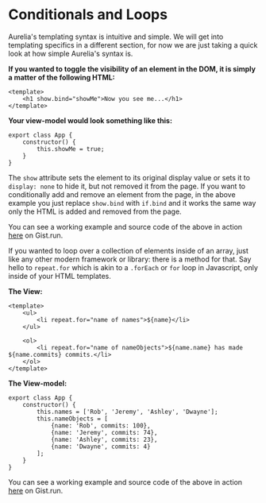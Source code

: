 # Conditionals and Loops

Aurelia's templating syntax is intuitive and simple. We will get into templating specifics in a different section, for now we are just taking a quick look at how simple Aurelia's syntax is.

**If you wanted to toggle the visibility of an element in the DOM, it is simply a matter of the following HTML:**

```
<template>
    <h1 show.bind="showMe">Now you see me...</h1>
</template>
```

**Your view-model would look something like this:**

```
export class App {
    constructor() {
        this.showMe = true;
    }
}
```

The `show` attribute sets the element to its original display value or sets it to `display: none` to hide it, but not removed it from the page. If you want to conditionally add and remove an element from the page, in the above example you just replace `show.bind` with `if.bind` and it works the same way only the HTML is added and removed from the page.

You can see a working example and source code of the above in action [here](https://gist.run/?id=8522908d156b4e7b20c360adc63414ef) on Gist.run.

If you wanted to loop over a collection of elements inside of an array, just like any other modern framework or library: there is a method for that. Say hello to `repeat.for` which is akin to a `.forEach` or `for` loop in Javascript, only inside of your HTML templates.

**The View:**

```
<template>
    <ul>
        <li repeat.for="name of names">${name}</li>
    </ul>

    <ol>
        <li repeat.for="name of nameObjects">${name.name} has made ${name.commits} commits.</li>
    </ol>
</template>
```

**The View-model:**

```
export class App {
    constructor() {
        this.names = ['Rob', 'Jeremy', 'Ashley', 'Dwayne'];
        this.nameObjects = [
            {name: 'Rob', commits: 100},
            {name: 'Jeremy', commits: 74},
            {name: 'Ashley', commits: 23},
            {name: 'Dwayne', commits: 4}
        ];
    }
}
```

You can see a working example and source code of the above in action [here](https://gist.run/?id=1fb91f52f659cecfb74cb61e58afbeeb) on Gist.run.
